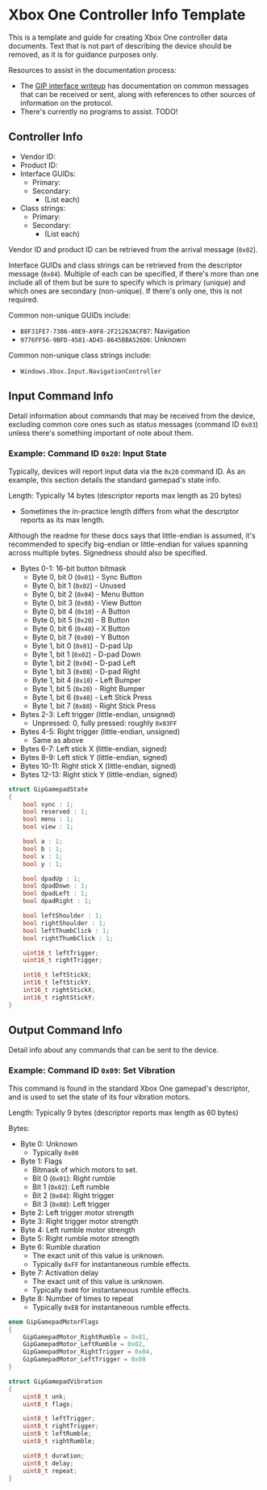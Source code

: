 # Xbox One Controller Info Template

This is a template and guide for creating Xbox One controller data documents. Text that is not part of describing the device should be removed, as it is for guidance purposes only.

Resources to assist in the documentation process:

- The [GIP interface writeup](https://gist.github.com/TheNathannator/bcebc77e653f71e77634144940871596) has documentation on common messages that can be received or sent, along with references to other sources of information on the protocol.
- There's currently no programs to assist. TODO! 

## Controller Info

- Vendor ID:
- Product ID:
- Interface GUIDs:
  - Primary:
  - Secondary:
    - (List each)
- Class strings:
  - Primary:
  - Secondary:
    - (List each)

Vendor ID and product ID can be retrieved from the arrival message (`0x02`).

Interface GUIDs and class strings can be retrieved from the descriptor message (`0x04`). Multiple of each can be specified, if there's more than one include all of them but be sure to specify which is primary (unique) and which ones are secondary (non-unique). If there's only one, this is not required.

Common non-unique GUIDs include:

- `B8F31FE7-7386-40E9-A9F8-2F21263ACFB7`: Navigation
- `9776FF56-9BFD-4581-AD45-B645BBA526D6`: Unknown

Common non-unique class strings include:

- `Windows.Xbox.Input.NavigationController`

## Input Command Info

Detail information about commands that may be received from the device, excluding common core ones such as status messages (command ID `0x03`) unless there's something important of note about them.

### Example: Command ID `0x20`: Input State

Typically, devices will report input data via the `0x20` command ID. As an example, this section details the standard gamepad's state info.

Length: Typically 14 bytes (descriptor reports max length as 20 bytes)

- Sometimes the in-practice length differs from what the descriptor reports as its max length.

Although the readme for these docs says that little-endian is assumed, it's recommended to specify big-endian or little-endian for values spanning across multiple bytes. Signedness should also be specified.

- Bytes 0-1: 16-bit button bitmask
  - Byte 0, bit 0 (`0x01`) - Sync Button
  - Byte 0, bit 1 (`0x02`) - Unused
  - Byte 0, bit 2 (`0x04`) - Menu Button
  - Byte 0, bit 3 (`0x08`) - View Button
  - Byte 0, bit 4 (`0x10`) - A Button
  - Byte 0, bit 5 (`0x20`) - B Button
  - Byte 0, bit 6 (`0x40`) - X Button
  - Byte 0, bit 7 (`0x80`) - Y Button
  - Byte 1, bit 0 (`0x01`) - D-pad Up
  - Byte 1, bit 1 (`0x02`) - D-pad Down
  - Byte 1, bit 2 (`0x04`) - D-pad Left
  - Byte 1, bit 3 (`0x08`) - D-pad Right
  - Byte 1, bit 4 (`0x10`) - Left Bumper
  - Byte 1, bit 5 (`0x20`) - Right Bumper
  - Byte 1, bit 6 (`0x40`) - Left Stick Press
  - Byte 1, bit 7 (`0x80`) - Right Stick Press
- Bytes 2-3: Left trigger (little-endian, unsigned)
  - Unpressed: 0, fully pressed: roughly `0x03FF`
- Bytes 4-5: Right trigger (little-endian, unsigned)
  - Same as above
- Bytes 6-7: Left stick X (little-endian, signed)
- Bytes 8-9: Left stick Y (little-endian, signed)
- Bytes 10-11: Right stick X (little-endian, signed)
- Bytes 12-13: Right stick Y (little-endian, signed)

```c
struct GipGamepadState
{
    bool sync : 1;
    bool reserved : 1;
    bool menu : 1;
    bool view : 1;

    bool a : 1;
    bool b : 1;
    bool x : 1;
    bool y : 1;

    bool dpadUp : 1;
    bool dpadDown : 1;
    bool dpadLeft : 1;
    bool dpadRight : 1;

    bool leftShoulder : 1;
    bool rightShoulder : 1;
    bool leftThumbClick : 1;
    bool rightThumbClick : 1;

    uint16_t leftTrigger;
    uint16_t rightTrigger;

    int16_t leftStickX;
    int16_t leftStickY;
    int16_t rightStickX;
    int16_t rightStickY;
}
```

## Output Command Info

Detail info about any commands that can be sent to the device.

### Example: Command ID `0x09`: Set Vibration

This command is found in the standard Xbox One gamepad's descriptor, and is used to set the state of its four vibration motors.

Length: Typically 9 bytes (descriptor reports max length as 60 bytes)

Bytes:

- Byte 0: Unknown
  - Typically `0x00`
- Byte 1: Flags
  - Bitmask of which motors to set.
  - Bit 0 (`0x01`): Right rumble
  - Bit 1 (`0x02`): Left rumble
  - Bit 2 (`0x04`): Right trigger
  - Bit 3 (`0x08`): Left trigger
- Byte 2: Left trigger motor strength
- Byte 3: Right trigger motor strength
- Byte 4: Left rumble motor strength
- Byte 5: Right rumble motor strength
- Byte 6: Rumble duration
  - The exact unit of this value is unknown.
  - Typically `0xFF` for instantaneous rumble effects.
- Byte 7: Activation delay
  - The exact unit of this value is unknown.
  - Typically `0x00` for instantaneous rumble effects.
- Byte 8: Number of times to repeat
  - Typically `0xEB` for instantaneous rumble effects.

```c
enum GipGamepadMotorFlags
{
    GipGamepadMotor_RightRumble = 0x01,
    GipGamepadMotor_LeftRumble = 0x02,
    GipGamepadMotor_RightTrigger = 0x04,
    GipGamepadMotor_LeftTrigger = 0x08
}

struct GipGamepadVibration
{
    uint8_t unk;
    uint8_t flags;

    uint8_t leftTrigger;
    uint8_t rightTrigger;
    uint8_t leftRumble;
    uint8_t rightRumble;

    uint8_t duration;
    uint8_t delay;
    uint8_t repeat;
}
```
